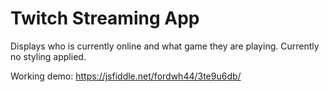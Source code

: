 # Twitch Streaming App
Displays who is currently online and what game they are playing.  Currently no styling applied.

Working demo: https://jsfiddle.net/fordwh44/3te9u6db/
